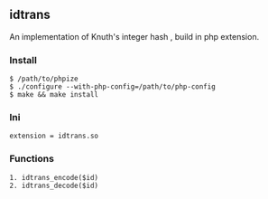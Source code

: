 ## idtrans

An implementation of Knuth's integer hash , build in php extension.

### Install
```
$ /path/to/phpize
$ ./configure --with-php-config=/path/to/php-config
$ make && make install
```

### Ini
```
extension = idtrans.so
```

### Functions
```
1. idtrans_encode($id)
2. idtrans_decode($id)
```
